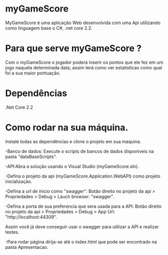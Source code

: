 # myGameScore
MyGameScore é uma aplicação Web desenvolvida com uma Api utilizando como linguagem base o C#, .net core 2.2.

# Para que serve myGameScore ?
Com o myGameScore o jogador poderá inserir os pontos que ele fez em um jogo naquela determinada data, assim terá como ver estatisticas como qual foi a sua maior pontuação.

#  Dependências
.Net Core 2.2

# Como rodar na sua máquina.
Instale todas as dependências e clone o projeto em sua maquina.

-Banco de dados:
Execute o scripts de bancos de dados disponíveis na pasta "dataBaseScripts".

-API:Abra a solução usando o Visual Studio (myGameScore.sln).

-Defina o projeto da api (myGameScore.Application.WebAPI) como projeto inicialização.

-Defina a url de inicio como "swagger":
Botão direito no projeto da api > Propriedades > Debug > Lauch browser: "swagger".

-Defina a porta de sua preferencia que sera usada para a API:
Botão direito no projeto da api > Propriedades > Debug > App Url: "http://localhost:44309".

Assim você já deve conseguir usar o swagger para utilizar a API e realizar testes.

-Para rodar página dirija-se até o index.html que pode ser encontrado na pasta Apresentacao.


